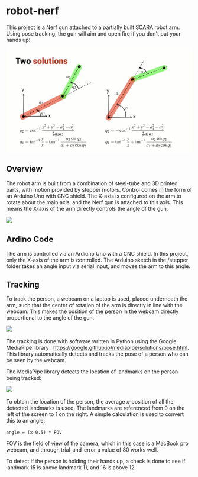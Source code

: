 # robot-nerf

This project is a Nerf gun attached to a partially built SCARA robot arm.  Using pose tracking, the gun will aim and open fire if you don't put your hands up!

![alt text](maths.png)

## Overview

The robot arm is built from a combination of steel-tube and 3D printed parts, with motion provided by stepper motors.  Control comes in the form of an Arduino Uno with CNC shield.  The X-axis is configured on the arm to rotate about the main axis, and the Nerf gun is attached to this axis. This means the X-axis of the arm directly controls the angle of the gun.

<img src="https://user-images.githubusercontent.com/3776113/112767045-6e54f180-900c-11eb-9ec9-494e055ae296.png" height="250">


## Ardino Code

The arm is controlled via an Ardiuno Uno with a CNC shield. In this project, only the X-axis of the arm is controlled. The Arduino sketch in the /stepper folder takes an angle input via serial input, and moves the arm to this angle.

## Tracking

To track the person, a webcam on a laptop is used, placed underneath the arm, such that the center of rotation of the arm is directly in line with the webcam.  This makes the position of the person in the webcam directly proportional to the angle of the gun.

<img src="https://user-images.githubusercontent.com/3776113/112767561-47e48580-900f-11eb-9c70-695c82ba5b9f.png" height="300">

The tracking is done with software written in Python using the Google MediaPipe library : https://google.github.io/mediapipe/solutions/pose.html.  This library automatically detects and tracks the pose of a person who can be seen by the webcam.

The MediaPipe library detects the location of landmarks on the person being tracked:

<img src="https://user-images.githubusercontent.com/3776113/112766338-42843c80-9009-11eb-99ec-d2a5285a549e.png" height="300">

To obtain the location of the person, the average x-position of all the detected landmarks is used. The landmarks are referenced from 0 on the left of the screen to 1 on the right.  A simple calculation is used to convert this to an angle:

`angle = (x-0.5) * FOV`

FOV is the field of view of the camera, which in this case is a MacBook pro webcam, and through trial-and-error a value of 80 works well.

To detect if the person is holding their hands up, a check is done to see if landmark 15 is above landmark 11, and 16 is above 12.

